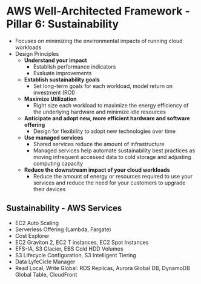 # AWS Well-Architected Framework - Pillar 6: Sustainability

- Focuses on minimizing the environmental impacts of running cloud workloads
- Design Principles
    - **Understand your impact**
        - Establish performance indicators
        - Evaluate improvements
    - **Establish sustainability goals**
        - Set long-term goals for each workload, model return on investment (ROI)
    - **Maximize Utilization**
        - Right size each workload to maximize the energy efficiency of the underlying hardware and minimize idle resources
    - **Anticipate and adopt new, more efficient hardware and software offering**
        - Design for flexibility to adopt new technologies over time
    - **Use managed services**
        - Shared services reduce the amount of infrastructure
        - Managed services help automate sustainability best practices as moving infrequent accessed data to cold storage and adjusting computing capacity
    - **Reduce the downstream impact of your cloud workloads**
        - Reduce the amount of energy or resources required to use your services and reduce the need for your customers to upgrade their devices

## Sustainability - AWS Services

- EC2 Auto Scaling
- Serverless Offering (Lambda, Fargate)
- Cost Explorer 
- EC2 Graviton 2, EC2 T instances, EC2 Spot Instances
- EFS-IA, S3 Glacier, EBS Cold HDD Volumes
- S3 Lifecycle Configuration, S3 Intelligent Tiering
- Data LyfeCicle Manager
- Read Local, Write Global: RDS Replicas, Aurora Global DB, DynamoDB Global Table, CloudFront